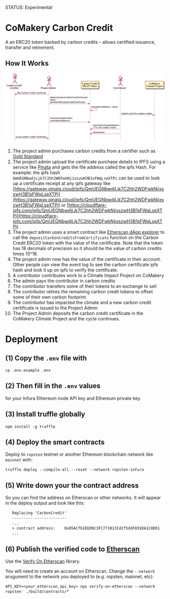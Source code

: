STATUS: Experimental

# CoMakery Carbon Credit

A an ERC20 token backed by carbon credits - allows certified issuance, transfer and retirement.

## How It Works

![](docs/carbon-credits-diagrams/carbon-credits2.png)

1. The project admin purchases carbon credits from a certifier such as [Gold Standard](https://www.goldstandard.org/)
1. The project admin upload the certificate purchase details to IPFS using a service like [Pinata](https://pinata.cloud) and gets the file address called the ipfs Hash. For example: the ipfs hash `QmUEGNbwdjLjk7C2hh2WDFwkNjixszwH3B1sFWqLseXTPi` can be used to look up a certificate receipt at any ipfs gateway like [https://gateway.pinata.cloud/ipfs/QmUEGNbwdjLjk7C2hh2WDFwkNjixszwH3B1sFWqLseXTPi](https://gateway.pinata.cloud/ipfs/QmUEGNbwdjLjk7C2hh2WDFwkNjixszwH3B1sFWqLseXTPi) or [https://cloudflare-ipfs.com/ipfs/QmUEGNbwdjLjk7C2hh2WDFwkNjixszwH3B1sFWqLseXTPi](https://cloudflare-ipfs.com/ipfs/QmUEGNbwdjLjk7C2hh2WDFwkNjixszwH3B1sFWqLseXTPi)
1. The project admin uses a smart contract like [Etherscan dApp explorer](https://ropsten.etherscan.io/dapp/0x85ACf61EE09C3FC771013Cd2f5ddF891DA1C8D01) to call the `depositCarbonCreditsFromCertificate` function on the Carbon Credit ERC20 token with the value of the certificate. Note that the token has 18 decimals of precision so it should be the value of carbon credits times 10^18.
1. The project admin now has the value of the certificate in their account. Other people can view the event log to see the carbon certificate ipfs hash and look it up on ipfs to verify the certificate.
1. A contributor contributes work to a Climate Impact Project on CoMakery
1. The admin pays the contributor in carbon credits
1. The contributor transfers some of their tokens to an exchange to sell
1. The contributor retires the remaining carbon credit tokens to offset some of their own carbon footprint.
1. The contributor has impacted the climate and a new carbon credit certificate is issued to the Project Admin
1. The Project Admin deposits the carbon credit certificate in the CoMakery Climate Project and the cycle continues.

# Deployment

## (1) Copy the `.env` file with 

```
cp .env.example .env
```

## (2) Then fill in the `.env` values 

for your Infura Ethereum node API key and Ethereum private key.

## (3) Install truffle globally

```
npm install -g truffle
```

## (4) Deploy the smart contracts
Deploy to `ropsten` testnet or another Ethereum blockchain network like `mainnet` with:

```
truffle deploy --compile-all --reset --network ropsten-infura
```

## (5) Write down your the contract address

So you can find the address on Etherscan or other networks. It will appear in the deploy output and look like this:
```
   Replacing 'CarbonCredit'
   ------------------------
   ...
   > contract address:    0x85ACf61EE09C3FC771013Cd2f5ddF891DA1C8D01
   ...
```

## (6) Publish the verified code to [Etherscan](https://ropsten.etherscan.io/address/0x85ACf61EE09C3FC771013Cd2f5ddF891DA1C8D01#code)

Use the [Verify On Etherscan](https://github.com/gnosis/verify-on-etherscan) library.

You will need to create an account on Etherscan.
Change the  `--network` arugument to the network you deployed to (e.g. ropsten, mainnet, etc):

```
API_KEY=<your_etherscan_api_key> npx verify-on-etherscan --network ropsten  ./build/contracts/*
```
